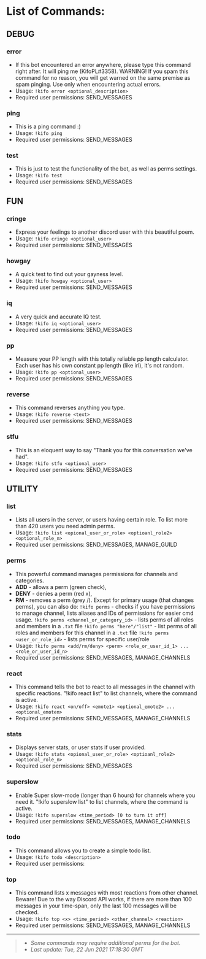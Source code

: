 # List of Commands:

## DEBUG

### error

- If this bot encountered an error anywhere, please type this command right after. It will ping me (KifoPL#3358).
WARNING! If you spam this command for no reason, you will get warned on the same premise as spam pinging. Use only when encountering actual errors.
- Usage: `!kifo error <optional_description>`
- Required user permissions: SEND_MESSAGES

### ping

- This is a ping command :)
- Usage: `!kifo ping`
- Required user permissions: SEND_MESSAGES

### test

- This is just to test the functionality of the bot, as well as perms settings.
- Usage: `!kifo test`
- Required user permissions: SEND_MESSAGES

## FUN

### cringe

- Express your feelings to another discord user with this beautiful poem.
- Usage: `!kifo cringe <optional_user>`
- Required user permissions: SEND_MESSAGES

### howgay

- A quick test to find out your gayness level.
- Usage: `!kifo howgay <optional_user>`
- Required user permissions: SEND_MESSAGES

### iq

- A very quick and accurate IQ test.
- Usage: `!kifo iq <optional_user>`
- Required user permissions: SEND_MESSAGES

### pp

- Measure your PP length with this totally reliable pp length calculator. Each user has his own constant pp length (like irl), it's not random.
- Usage: `!kifo pp <optional_user>`
- Required user permissions: SEND_MESSAGES

### reverse

- This command reverses anything you type.
- Usage: `!kifo reverse <text>`
- Required user permissions: SEND_MESSAGES

### stfu

- This is an eloquent way to say "Thank you for this conversation we've had".
- Usage: `!kifo stfu <optional_user>`
- Required user permissions: SEND_MESSAGES

## UTILITY

### list

- Lists all users in the server, or users having certain role.
To list more than 420 users you need admin perms.
- Usage: `!kifo list <opional_user_or_role> <optioanl_role2> <optional_role_n>`
- Required user permissions: SEND_MESSAGES, MANAGE_GUILD

### perms

- This powerful command manages permissions for channels and categories.
- **ADD** - allows a perm (green check), 
- **DENY** - denies a perm (red x),
- **RM** - removes a perm (grey /).
Except for primary usage (that changes perms), you can also do:
		`!kifo perms` - checks if you have permissions to manage channel, lists aliases and IDs of permissions for easier cmd usage.
		`!kifo perms <channel_or_category_id>` - lists perms of all roles and members in a `.txt` file
		`!kifo perms "here"/"list"` - list perms of all roles and members for this channel in a `.txt` file
		`!kifo perms <user_or_role_id>` - lists perms for specific user/role
- Usage: `!kifo perms <add/rm/deny> <perm> <role_or_user_id_1> ... <role_or_user_id_n>`
- Required user permissions: SEND_MESSAGES, MANAGE_CHANNELS

### react

- This command tells the bot to react to all messages in the channel with specific reactions.
"!kifo react list" to list channels, where the command is active.
- Usage: `!kifo react <on/off> <emote1> <optional_emote2> ... <optional_emoten>`
- Required user permissions: SEND_MESSAGES, MANAGE_CHANNELS

### stats

- Displays server stats, or user stats if user provided.
- Usage: `!kifo stats <opional_user_or_role> <optioanl_role2> <optional_role_n>`
- Required user permissions: SEND_MESSAGES

### superslow

- Enable Super slow-mode (longer than 6 hours) for channels where you need it.
"!kifo superslow list" to list channels, where the command is active.
- Usage: `!kifo superslow <time_period> [0 to turn it off]`
- Required user permissions: SEND_MESSAGES, MANAGE_CHANNELS

### todo

- This command allows you to create a simple todo list.
- Usage: `!kifo todo <description>`
- Required user permissions: 

### top

- This command lists x messages with most reactions from other channel.
Beware! Due to the way Discord API works, if there are more than 100 messages in your time-span, only the last 100 messages will be checked.
- Usage: `!kifo top <x> <time_period> <other_channel> <reaction>`
- Required user permissions: SEND_MESSAGES, MANAGE_CHANNELS

<hr/>

> - *Some commands may require additional perms for the bot.*
> - *Last update: Tue, 22 Jun 2021 17:18:30 GMT*